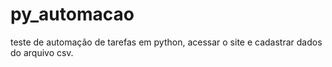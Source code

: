 # py_automacao
teste de automação de tarefas em python, acessar o site e cadastrar dados do arquivo csv.

